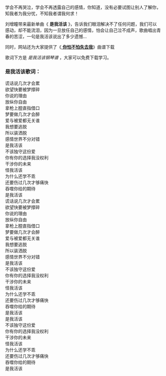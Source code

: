 

学会不再哭泣，学会不再透露自己的感情，你知道，没有必要试图让别人了解你，知我者为我分忧，不知我者谓我何求！

刘增瞳带来最新单曲《 **是我活该**
》，告诉我们眼泪解决不了任何问题，我们可以感动，却不能流泪，因为一旦放任自己的感情，怕会让自己泣不成声，歌曲唱出青春的苦涩，一句是我活该说出了多少遗憾...

同时，网站还为大家提供了《[ **你怕不怕失去我**](Music-12038-你怕不怕失去我-刘增瞳.html "你怕不怕失去我")》曲谱下载

歌词下方是 _是我活该钢琴谱_ ，大家可以免费下载学习。

### 是我活该歌词：

谎话说几次才会累  
欲望快要被梦撑碎  
你说的理由  
放纵你自由  
拿枪上膛直指借口  
梦要做几次才会醉  
爱与被爱都无关谁  
我想要逃脱  
所以装洒脱  
感情世界不分对错  
是我活该  
不该独守这份爱  
你有你的选择我没权利  
干涉你的未来  
怪我活该  
为什么还学不乖  
还要伤过几次才够痛快  
吞噬你给的期待  
是我活该  
谎话说几次才会累  
欲望快要被梦撑碎  
你说的理由  
放纵你自由  
拿枪上膛直指借口  
梦要做几次才会醉  
爱与被爱都无关谁  
我想要逃脱  
所以装洒脱  
感情世界不分对错  
是我活该  
不该独守这份爱  
你有你的选择我没权利  
干涉你的未来  
怪我活该  
为什么还学不乖  
还要伤过几次才够痛快  
吞噬你给的期待  
是我活该  
是我活该  
不该独守这份爱  
你有你的选择我没权利  
干涉你的未来  
怪我活该  
为什么还学不乖  
还要伤过几次才够痛快  
吞噬你给的期待  
是我活该


